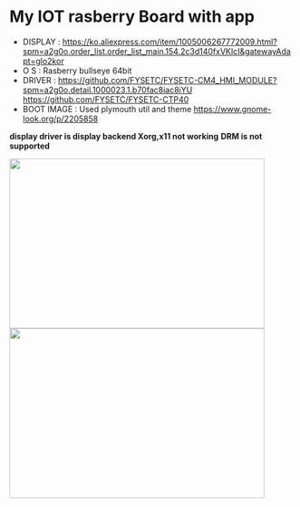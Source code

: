 My IOT rasberry Board with app
=============
* DISPLAY : <https://ko.aliexpress.com/item/1005006267772009.html?spm=a2g0o.order_list.order_list_main.154.2c3d140fxVKIcI&gatewayAdapt=glo2kor>
* O S : Rasberry bullseye 64bit
* DRIVER : 
<https://github.com/FYSETC/FYSETC-CM4_HMI_MODULE?spm=a2g0o.detail.1000023.1.b70fac8iac8iYU>
<https://github.com/FYSETC/FYSETC-CTP40>
* BOOT IMAGE : Used plymouth util and theme <https://www.gnome-look.org/p/2205858>

**display driver is display backend Xorg,x11 not working**
**DRM is not supported**

<img src="https://github.com/user-attachments/assets/b7385592-434b-45b9-a995-316af5be78b0" width="450px" height="300px"></img><br/>
<img src="https://github.com/user-attachments/assets/0eb9f64a-dca2-44dc-bfb8-1b6544c07dd4" width="450px" height="300px"></img><br/>

